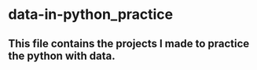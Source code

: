 # data-in-python_practice
## This file contains the projects I made to practice the python with data.
